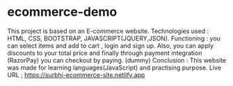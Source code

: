# ecommerce-demo
This project is based on an E-commerce website.
Technologies used : HTML, CSS, BOOTSTRAP, JAVASCRIPT(JQUERY,JSON). 
Functioning : you can select items and add to cart , login and sign up. Also, you can apply discounts to your total price and finally through payment integration (RazorPay) you can checkout by paying. (dummy)
Conclusion : This website was made for learning languages(JavaScript) and practising purpose. 
Live URL ; https://surbhi-ecommerce-site.netlify.app
